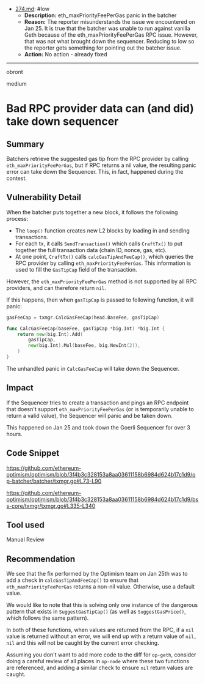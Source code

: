 
- [274.md](processed/low/go/274.md): #low
  - **Description:** eth_maxPriorityFeePerGas panic in the batcher
  - **Reason:** The reporter misunderstands the issue we encountered on Jan 25. It is true that the batcher was unable to run against vanilla Geth because of the eth_maxPriorityFeePerGas RPC issue. However, that was not what brought down the sequencer. Reducing to low so the reporter gets something for pointing out the batcher issue.
  - **Action:** No action - already fixed

---

obront

medium

# Bad RPC provider data can (and did) take down sequencer

## Summary

Batchers retrieve the suggested gas tip from the RPC provider by calling `eth_maxPriorityFeePerGas`, but if RPC returns a nil value, the resulting panic error can take down the Sequencer. This, in fact, happened during the contest.

## Vulnerability Detail

When the batcher puts together a new block, it follows the following process:
- The `loop()` function creates new L2 blocks by loading in and sending transactions.
- For each tx, it calls `SendTransaction()` which calls `CraftTx()` to put together the full transaction data (chain ID, nonce, gas, etc).
- At one point, `CraftTx()` calls `calcGasTipAndFeeCap()`, which queries the RPC provider by calling  `eth_maxPriorityFeePerGas`. This information is used to fill the `GasTipCap` field of the transaction.

However, the `eth_maxPriorityFeePerGas` method is not supported by all RPC providers, and can therefore return `nil`.

If this happens, then when `gasTipCap` is passed to following function, it will panic:

```go
gasFeeCap = txmgr.CalcGasFeeCap(head.BaseFee, gasTipCap)
```

```go
func CalcGasFeeCap(baseFee, gasTipCap *big.Int) *big.Int {
	return new(big.Int).Add(
		gasTipCap,
		new(big.Int).Mul(baseFee, big.NewInt(2)),
	)
}
```
The unhandled panic in `CalcGasFeeCap` will take down the Sequencer.

## Impact

If the Sequencer tries to create a transaction and pings an RPC endpoint that doesn't support `eth_maxPriorityFeePerGas` (or is temporarily unable to return a valid value), the Sequencer will panic and be taken down.

This happened on Jan 25 and took down the Goerli Sequencer for over 3 hours.

## Code Snippet

https://github.com/ethereum-optimism/optimism/blob/3f4b3c328153a8aa03611158b6984d624b17c1d9/op-batcher/batcher/txmgr.go#L73-L90

https://github.com/ethereum-optimism/optimism/blob/3f4b3c328153a8aa03611158b6984d624b17c1d9/bss-core/txmgr/txmgr.go#L335-L340

## Tool used

Manual Review

## Recommendation

We see that the fix performed by the Optimism team on Jan 25th was to add a check in `calcGasTipAndFeeCap()` to ensure that `eth_maxPriorityFeePerGas` returns a non-nil value. Otherwise, use a default value.

We would like to note that this is solving only one instance of the dangerous pattern that exists in `SuggestGasTipCap()` (as well as `SuggestGasPrice()`, which follows the same pattern). 

In both of these functions, when values are returned from the RPC, if a `nil` value is returned without an error, we will end up with a return value of `nil, nil` and this will not be caught by the current error checking.

Assuming you don't want to add more code to the diff for `op-geth`, consider doing a careful review of all places in `op-node` where these two functions are referenced, and adding a similar check to ensure `nil` return values are caught.